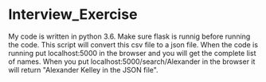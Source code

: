 # Interview_Exercise

My code is written in python 3.6.
Make sure flask is runnig before running the code. 
This script will convert this csv file to a json file.
When the code is running put localhost:5000 in the browser and you will get the complete list of names.
When you put localhost:5000/search/Alexander in the browser it will return "Alexander Kelley  in the JSON file".
